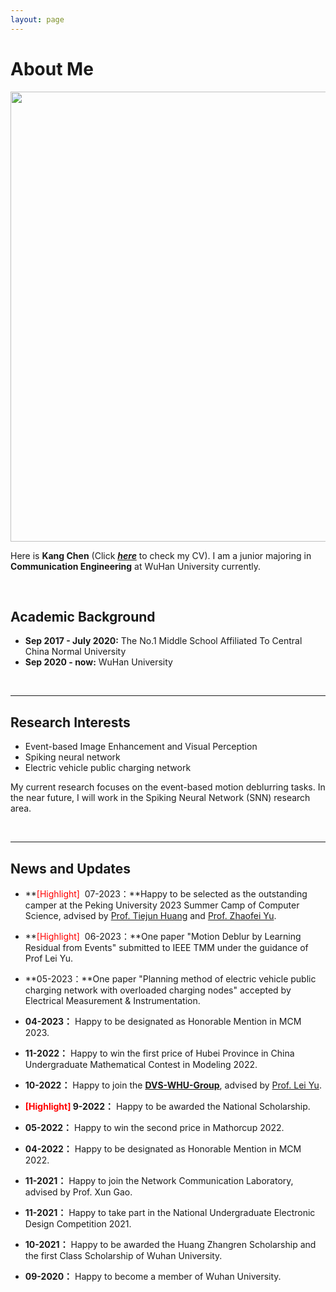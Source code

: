 ```yaml
---
layout: page
---
```


# About Me

<img src="https://chenkang455.oss-cn-shanghai.aliyuncs.com/image-20230714164119718.png" class="floatpic" width="960" height="720">

Here is **Kang Chen** (Click [***here***](https://chenkang455.github.io/others/CV-chenkang.pdf) to check my CV). I am a junior majoring in **Communication Engineering** at WuHan University currently. 

<br>

## Academic Background

- **Sep 2017 - July 2020:**  The No.1 Middle School Affiliated To Central China Normal University 
- **Sep 2020 - now:**  WuHan University 

<br>

---

## Research Interests

- Event-based Image Enhancement and Visual Perception
- Spiking neural network
- Electric vehicle public charging network

My current research focuses on the event-based motion deblurring tasks. In the near future, I will work in the Spiking Neural Network (SNN) research area.

<br>

---

## News and Updates

- **<font color='red'>[Highlight] </font> 07-2023：**Happy to be selected as the outstanding camper at the Peking University 2023 Summer Camp of Computer Science, advised by  [Prof. Tiejun Huang](https://cs.pku.edu.cn/info/1008/1103.htm) and [Prof. Zhaofei Yu](https://www.ai.pku.edu.cn/info/1139/1252.htm).

- **<font color='red'>[Highlight] </font> 06-2023：**One paper "Motion Deblur by Learning Residual from Events" submitted to IEEE TMM under the guidance of Prof Lei Yu.

- **05-2023：**One paper "Planning method of electric vehicle public charging network with overloaded charging nodes" accepted by Electrical Measurement & Instrumentation.

- **04-2023：** Happy to be designated as Honorable Mention in MCM 2023.

- **11-2022：** Happy to win the first price of Hubei Province in China Undergraduate Mathematical Contest in Modeling 2022.

- **10-2022：** Happy to join the **[DVS-WHU-Group](https://dvs-whu.cn/)**, advised by [Prof. Lei Yu](http://eis.whu.edu.cn/ryDetail.shtml?rsh=00030713).

- **<font color='red'>[Highlight] </font>  9-2022：** Happy to be awarded the National Scholarship.

- **05-2022：** Happy to win the second price in Mathorcup 2022.

- **04-2022：** Happy to be designated as Honorable Mention in MCM 2022.

- **11-2021：** Happy to join the Network Communication Laboratory, advised by Prof. Xun Gao.

- **11-2021：** Happy to take part in the National Undergraduate Electronic Design Competition 2021.

- **10-2021：** Happy to be awarded the Huang Zhangren Scholarship and the first Class Scholarship of Wuhan University.

- **09-2020：** Happy to become a member of Wuhan University.

  <br>

